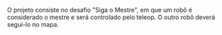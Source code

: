 O projeto consiste no desafio "Siga o Mestre", em que um robô é considerado o mestre e será controlado pelo teleop. O outro robô deverá seguí-lo no mapa.
